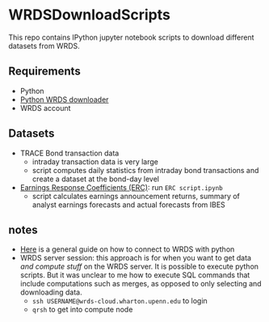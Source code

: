 # WRDSDownloadScripts

This repo contains IPython jupyter notebook scripts to download different datasets from WRDS.

## Requirements

* Python
* [Python WRDS downloader](https://pypi.org/project/wrds/)
* WRDS account

## Datasets

* TRACE Bond transaction data
    - intraday transaction data is very large
    - script computes daily statistics from intraday bond transactions and create a dataset at the bond-day level
* [Earnings Response Coefficients (ERC)](https://en.wikipedia.org/wiki/Earnings_response_coefficient): run `ERC script.ipynb`
    - script calculates earnings announcement returns, summary of analyst earnings forecasts and actual forecasts from IBES

## notes

- [Here](https://wrds-www.wharton.upenn.edu/pages/support/wrds-cloud/python-wrds-cloud/introduction-setup-python/) is a general guide on how to connect to WRDS with python
- WRDS server session: this approach is for when you want to get data *and compute stuff* on the WRDS server. It is possible to execute python scripts. But it was unclear to me how to execute SQL commands that include computations such as merges, as opposed to only selecting and downloading data.
    * `ssh USERNAME@wrds-cloud.wharton.upenn.edu` to login
    * `qrsh` to get into compute node
